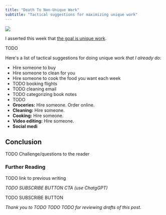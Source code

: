 ```yaml
---
title: "Death To Non-Unique Work"
subtitle: "Tactical suggestions for maximizing unique work"
---
```


<!------------------------- REFERENCE LINKS BLOCK ----------------------------------->
[TODO]: some-link
<!----------------------- END REFERENCE LINKS BLOCK --------------------------------->

![](./images/image.png)

I asserted this week that [the goal is unique work](https://mieubrisse.substack.com/p/the-goal-is-unique-work).

TODO

Here's a list of tactical suggestions for doing unique work _that I already do_:

- Hire someone to buy 
- Hire someone to clean for you
- Hire someone to cook the food you want each week 
- TODO booking flights
- TODO cleaning email
- TODO categorizing book notes
- TODO 
- **Groceries:** Hire someone. Order online.
- **Cleaning:** Hire someone.
- **Cooking:** Hire someone.
- **Video editing:** Hire someone. 
- **Social medi**

Conclusion
----------
TODO Challenge/questions to the reader

### Further Reading

TODO link to previous writing

_TODO SUBSCRIBE BUTTON CTA (use ChatgGPT)_

TODO SUBSCRIBE BUTTON

_Thank you to TODO TODO TODO for reviewing drafts of this post._

<!------------------ IG POST DESCRIPTION --------------------->
<!--
TODO

🐒 Full article at link in bio.
-->

<!-------------------- IG STORY TEXT ------------------------->
<!--
TODO
-->
